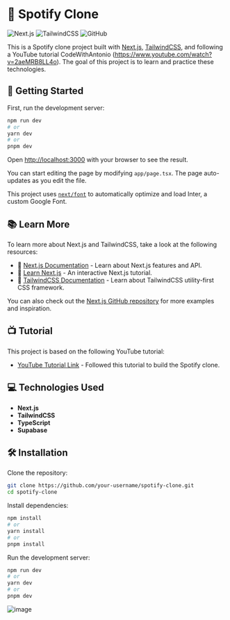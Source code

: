 # 🎵 Spotify Clone

![Next.js](https://img.shields.io/badge/Next.js-000000?style=for-the-badge&logo=nextdotjs&logoColor=white)
![TailwindCSS](https://img.shields.io/badge/TailwindCSS-38B2AC?style=for-the-badge&logo=tailwindcss&logoColor=white)
![GitHub](https://img.shields.io/badge/GitHub-181717?style=for-the-badge&logo=github&logoColor=white)

This is a Spotify clone project built with [Next.js](https://nextjs.org/), [TailwindCSS](https://tailwindcss.com/), and following a YouTube tutorial CodeWithAntonio (https://www.youtube.com/watch?v=2aeMRB8LL4o). The goal of this project is to learn and practice these technologies.

## 🚀 Getting Started

First, run the development server:

```bash
npm run dev
# or
yarn dev
# or
pnpm dev
```

Open [http://localhost:3000](http://localhost:3000) with your browser to see the result.

You can start editing the page by modifying `app/page.tsx`. The page auto-updates as you edit the file.

This project uses [`next/font`](https://nextjs.org/docs/basic-features/font-optimization) to automatically optimize and load Inter, a custom Google Font.

## 📚 Learn More

To learn more about Next.js and TailwindCSS, take a look at the following resources:

- 📖 [Next.js Documentation](https://nextjs.org/docs) - Learn about Next.js features and API.
- 📘 [Learn Next.js](https://nextjs.org/learn) - An interactive Next.js tutorial.
- 📗 [TailwindCSS Documentation](https://tailwindcss.com/docs) - Learn about TailwindCSS utility-first CSS framework.

You can also check out the [Next.js GitHub repository](https://github.com/vercel/next.js/) for more examples and inspiration.

## 📺 Tutorial

This project is based on the following YouTube tutorial:
- [YouTube Tutorial Link](#) - Followed this tutorial to build the Spotify clone.

## 💻 Technologies Used

- **Next.js**
- **TailwindCSS**
- **TypeScript**
- **Supabase**

## 🛠️ Installation

Clone the repository:

```bash
git clone https://github.com/your-username/spotify-clone.git
cd spotify-clone
```

Install dependencies:

```bash
npm install
# or
yarn install
# or
pnpm install
```

Run the development server:

```bash
npm run dev
# or
yarn dev
# or
pnpm dev
```
![image](https://github.com/KangBubur1/spotify-clone/assets/95082947/df4bb83b-93a1-42f3-9fcc-4cc36b344ba7)

